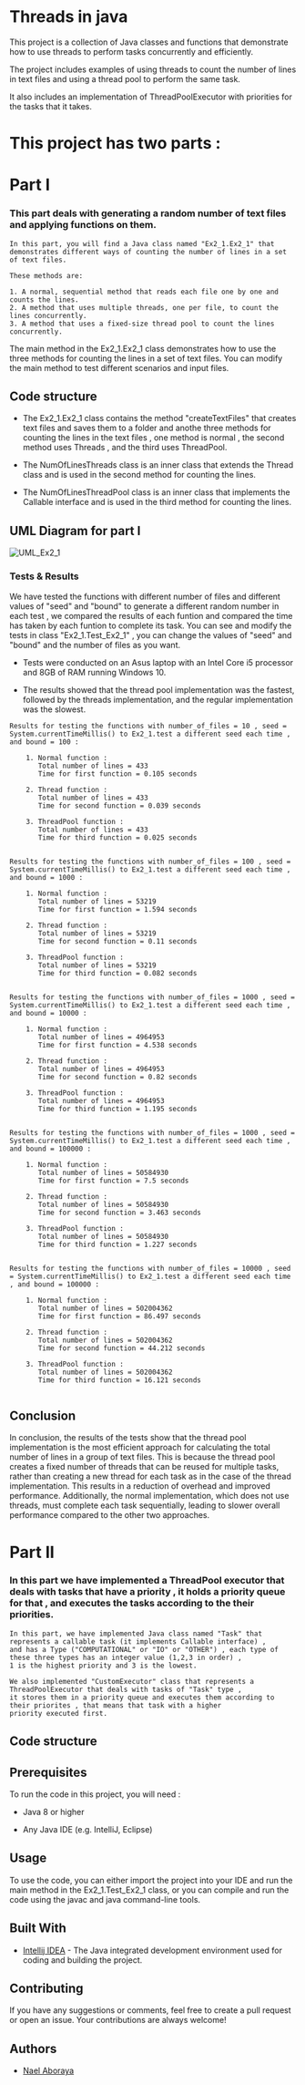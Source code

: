 # <strong>Threads in java</strong>

This project is a collection of Java classes and functions that demonstrate how to use threads to perform tasks concurrently and efficiently. 
<p>The project includes examples of using threads to count the number of lines in text files and using a thread pool to perform the same task.
<p>It also includes an implementation of ThreadPoolExecutor with priorities for the tasks that it takes.



# This project has two parts :

# Part I
### This part deals with generating a random number of text files and applying functions on them. 

    In this part, you will find a Java class named "Ex2_1.Ex2_1" that demonstrates different ways of counting the number of lines in a set of text files.
    
    These methods are:
    
    1. A normal, sequential method that reads each file one by one and counts the lines.
    2. A method that uses multiple threads, one per file, to count the lines concurrently.
    3. A method that uses a fixed-size thread pool to count the lines concurrently.



The main method in the Ex2_1.Ex2_1 class demonstrates how to use the three methods for counting the lines in a set of text files. You can modify the main method to test different scenarios and input files.


## Code structure

 * The Ex2_1.Ex2_1 class contains the method "createTextFiles" that creates text files and saves them to a folder and anothe three methods for counting the lines in the text   files , one method is normal , the second method uses Threads , and the third uses ThreadPool.

 * The NumOfLinesThreads class is an inner class that extends the Thread class and is used in the second method for counting the lines.

 * The NumOfLinesThreadPool class is an inner class that implements the Callable interface and is used in the third method for counting the lines.

## UML Diagram for part I

![UML_Ex2_1](https://user-images.githubusercontent.com/94143804/210369991-1ba8c858-9d73-418b-9b67-c15d0e44f784.png)


### Tests & Results

We have tested the functions with different number of files and different values of "seed" and "bound"  to generate a different random number in each test , 
    we compared the results of each funtion and compared the time has taken by each funtion to complete its task. You can see and modify the tests in class "Ex2_1.Test_Ex2_1" , you can change the values of "seed" and "bound" and the number of files as you want. 
    
   * Tests were conducted on an Asus laptop with an Intel Core i5 processor and 8GB of RAM running Windows 10.

  *  The results showed that the thread pool implementation was the fastest, followed by the threads implementation, and the regular implementation was the slowest.    

```
Results for testing the functions with number_of_files = 10 , seed = System.currentTimeMillis() to Ex2_1.test a different seed each time , and bound = 100 :
    
    1. Normal function : 
       Total number of lines = 433
       Time for first function = 0.105 seconds
    
    2. Thread function : 
       Total number of lines = 433
       Time for second function = 0.039 seconds
    
    3. ThreadPool function :
       Total number of lines = 433
       Time for third function = 0.025 seconds
    
    
Results for testing the functions with number_of_files = 100 , seed = System.currentTimeMillis() to Ex2_1.test a different seed each time , and bound = 1000 :
    
    1. Normal function : 
       Total number of lines = 53219
       Time for first function = 1.594 seconds
    
    2. Thread function : 
       Total number of lines = 53219
       Time for second function = 0.11 seconds
    
    3. ThreadPool function :
       Total number of lines = 53219
       Time for third function = 0.082 seconds    
   
    
Results for testing the functions with number_of_files = 1000 , seed = System.currentTimeMillis() to Ex2_1.test a different seed each time , and bound = 10000 :
    
    1. Normal function : 
       Total number of lines = 4964953
       Time for first function = 4.538 seconds
    
    2. Thread function : 
       Total number of lines = 4964953
       Time for second function = 0.82 seconds
    
    3. ThreadPool function :
       Total number of lines = 4964953
       Time for third function = 1.195 seconds 
    

Results for testing the functions with number_of_files = 1000 , seed = System.currentTimeMillis() to Ex2_1.test a different seed each time , and bound = 100000 :
    
    1. Normal function : 
       Total number of lines = 50584930
       Time for first function = 7.5 seconds
    
    2. Thread function : 
       Total number of lines = 50584930
       Time for second function = 3.463 seconds
    
    3. ThreadPool function :
       Total number of lines = 50584930
       Time for third function = 1.227 seconds 
    
    
Results for testing the functions with number_of_files = 10000 , seed = System.currentTimeMillis() to Ex2_1.test a different seed each time , and bound = 100000 :
    
    1. Normal function : 
       Total number of lines = 502004362
       Time for first function = 86.497 seconds
    
    2. Thread function : 
       Total number of lines = 502004362
       Time for second function = 44.212 seconds
    
    3. ThreadPool function :
       Total number of lines = 502004362
       Time for third function = 16.121 seconds     
    
```

## Conclusion
    

In conclusion, the results of the tests show that the thread pool implementation is the most efficient approach for calculating the total number of lines in a group of text files. This is because the thread pool creates a fixed number of threads that can be reused for multiple tasks, rather than creating a new thread for each task as in the case of the thread implementation. This results in a reduction of overhead and improved performance. Additionally, the normal implementation, which does not use threads, must complete each task sequentially, leading to slower overall performance compared to the other two approaches.   
    
# Part II
### In this part we have implemented a ThreadPool executor that deals with tasks that have a priority , it holds a priority queue for that , and executes the tasks according to the their priorities. 
    
    In this part, we have implemented Java class named "Task" that represents a callable task (it implements Callable interface) ,
    and has a Type ("COMPUTATIONAL" or "IO" or "OTHER") , each type of these three types has an integer value (1,2,3 in order) , 
    1 is the highest priority and 3 is the lowest.   
    
    We also implemented "CustomExecutor" class that represents a ThreadPoolExecutor that deals with tasks of "Task" type , 
    it stores them in a priority queue and executes them according to their priorites , that means that task with a higher 
    priority executed first.

## Code structure


## Prerequisites

To run the code in this project, you will need :

 * Java 8 or higher

 * Any Java IDE (e.g. IntelliJ, Eclipse)



## Usage

To use the code, you can either import the project into your IDE and run the main method in the Ex2_1.Test_Ex2_1 class, or you can compile and run the code using the javac and java command-line tools.

## Built With

* [Intellij IDEA](https://www.jetbrains.com/idea/download/#section=windows) - The Java integrated development environment used for coding and building the project.

## Contributing

If you have any suggestions or comments, feel free to create a pull request or open an issue. Your contributions are always welcome!


## Authors

*  [Nael Aboraya](https://github.com/naelaboraya)



